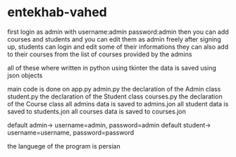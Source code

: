 # entekhab-vahed

first login as admin with username:admin password:admin
then you can add courses and students and you can edit them as admin freely
after signing up, students can login and edit some of their informations they can also add to their courses from the list of courses provided by the admins


all of these where written in python using tkinter 
the data is saved using json objects


main code is done on app.py
admin.py the declaration of the Admin class
student.py the declaration of the Student class
courses.py the declaration of the Course class
all admins data is saved to admins.jon
all student data is saved to students.jon
all courses data is saved to courses.jon






default admin-> username=admin, password=admin
default student-> username=username, password=password





the languege of the program is persian

